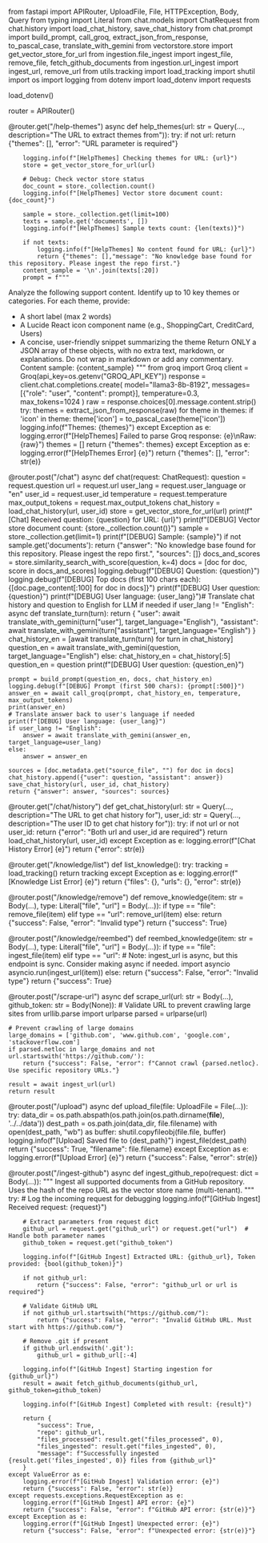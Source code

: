 from fastapi import APIRouter, UploadFile, File, HTTPException, Body, Query
from typing import Literal
from chat.models import ChatRequest
from chat.history import load_chat_history, save_chat_history
from chat.prompt import build_prompt, call_groq, extract_json_from_response, to_pascal_case, translate_with_gemini
from vectorstore.store import get_vector_store_for_url
from ingestion.file_ingest import ingest_file, remove_file, fetch_github_documents
from ingestion.url_ingest import ingest_url, remove_url
from utils.tracking import load_tracking
import shutil
import os
import logging
from dotenv import load_dotenv
import requests

load_dotenv()

router = APIRouter()

@router.get("/help-themes")
async def help_themes(url: str = Query(..., description="The URL to extract themes from")):
    try:
        if not url:
            return {"themes": [], "error": "URL parameter is required"}
        
        logging.info(f"[HelpThemes] Checking themes for URL: {url}")
        store = get_vector_store_for_url(url)
        
        # Debug: Check vector store status
        doc_count = store._collection.count()
        logging.info(f"[HelpThemes] Vector store document count: {doc_count}")
        
        sample = store._collection.get(limit=100)
        texts = sample.get('documents', [])
        logging.info(f"[HelpThemes] Sample texts count: {len(texts)}")
        
        if not texts:
            logging.info(f"[HelpThemes] No content found for URL: {url}")
            return {"themes": [],"message": "No knowledge base found for this repository. Please ingest the repo first."}
        content_sample = '\n'.join(texts[:20])
        prompt = f"""
Analyze the following support content. Identify up to 10 key themes or categories.
For each theme, provide:
- A short label (max 2 words)
- A Lucide React icon component name (e.g., ShoppingCart, CreditCard, Users)
- A concise, user-friendly snippet summarizing the theme
Return ONLY a JSON array of these objects, with no extra text, markdown, or explanations. Do not wrap in markdown or add any commentary.
Content sample:
{content_sample}
"""
        from groq import Groq
        client = Groq(api_key=os.getenv("GROQ_API_KEY"))
        response = client.chat.completions.create(
            model="llama3-8b-8192",
            messages=[{"role": "user", "content": prompt}],
            temperature=0.3,
            max_tokens=1024
        )
        raw = response.choices[0].message.content.strip()
        try:
            themes = extract_json_from_response(raw)
            for theme in themes:
                if 'icon' in theme:
                    theme['icon'] = to_pascal_case(theme['icon'])
            logging.info(f"Themes: {themes}")
        except Exception as e:
            logging.error(f"[HelpThemes] Failed to parse Groq response: {e}\nRaw: {raw}")
            themes = []
        return {"themes": themes}
    except Exception as e:
        logging.error(f"[HelpThemes Error] {e}")
        return {"themes": [], "error": str(e)}

@router.post("/chat")
async def chat(request: ChatRequest):
    question = request.question
    url = request.url
    user_lang = request.user_language or "en"
    user_id = request.user_id
    temperature = request.temperature
    max_output_tokens = request.max_output_tokens
    chat_history = load_chat_history(url, user_id)
    store = get_vector_store_for_url(url)
    print(f"[Chat] Received question: {question} for URL: {url}")
    print(f"[DEBUG] Vector store document count: {store._collection.count()}")
    sample = store._collection.get(limit=1)
    print(f"[DEBUG] Sample: {sample}")
    if not sample.get('documents'):
        return {"answer": "No knowledge base found for this repository. Please ingest the repo first.", "sources": []}
    docs_and_scores = store.similarity_search_with_score(question, k=4)
    docs = [doc for doc, score in docs_and_scores]
    logging.debug(f"[DEBUG] Question: {question}")
    logging.debug(f"[DEBUG] Top docs (first 100 chars each): {[doc.page_content[:100] for doc in docs]}")
    print(f"[DEBUG] User question: {question}")
    print(f"[DEBUG] User language: {user_lang}")# Translate chat history and question to English for LLM if needed
    if user_lang != "English":
        async def translate_turn(turn):
            return {
                "user": await translate_with_gemini(turn["user"], target_language="English"),
                "assistant": await translate_with_gemini(turn["assistant"], target_language="English")
            }
        chat_history_en = [await translate_turn(turn) for turn in chat_history]
        question_en = await translate_with_gemini(question, target_language="English")
    else:
        chat_history_en = chat_history[:5]
        question_en = question
    print(f"[DEBUG] User question: {question_en}")
    
    prompt = build_prompt(question_en, docs, chat_history_en)
    logging.debug(f"[DEBUG] Prompt (first 500 chars): {prompt[:500]}")
    answer_en = await call_groq(prompt, chat_history_en, temperature, max_output_tokens)
    print(answer_en)
    # Translate answer back to user's language if needed
    print(f"[DEBUG] User language: {user_lang}")
    if user_lang != "English":
        answer = await translate_with_gemini(answer_en, target_language=user_lang)
    else:
        answer = answer_en

    sources = [doc.metadata.get("source_file", "") for doc in docs]
    chat_history.append({"user": question, "assistant": answer})
    save_chat_history(url, user_id, chat_history)
    return {"answer": answer, "sources": sources}

@router.get("/chat/history")
def get_chat_history(url: str = Query(..., description="The URL to get chat history for"), 
                     user_id: str = Query(..., description="The user ID to get chat history for")):
    try:
        if not url or not user_id:
            return {"error": "Both url and user_id are required"}
        return load_chat_history(url, user_id)
    except Exception as e:
        logging.error(f"[Chat History Error] {e}")
        return {"error": str(e)}

@router.get("/knowledge/list")
def list_knowledge():
    try:
        tracking = load_tracking()
        return tracking
    except Exception as e:
        logging.error(f"[Knowledge List Error] {e}")
        return {"files": {}, "urls": {}, "error": str(e)}

@router.post("/knowledge/remove")
def remove_knowledge(item: str = Body(...), type: Literal["file", "url"] = Body(...)):
    if type == "file":
        remove_file(item)
    elif type == "url":
        remove_url(item)
    else:
        return {"success": False, "error": "Invalid type"}
    return {"success": True}

@router.post("/knowledge/reembed")
def reembed_knowledge(item: str = Body(...), type: Literal["file", "url"] = Body(...)):
    if type == "file":
        ingest_file(item)
    elif type == "url":
        # Note: ingest_url is async, but this endpoint is sync. Consider making async if needed.
        import asyncio
        asyncio.run(ingest_url(item))
    else:
        return {"success": False, "error": "Invalid type"}
    return {"success": True}

@router.post("/scrape-url")
async def scrape_url(url: str = Body(...), github_token: str = Body(None)):
    # Validate URL to prevent crawling large sites
    from urllib.parse import urlparse
    parsed = urlparse(url)
    
    # Prevent crawling of large domains
    large_domains = ['github.com', 'www.github.com', 'google.com', 'stackoverflow.com']
    if parsed.netloc in large_domains and not url.startswith('https://github.com/'):
        return {"success": False, "error": f"Cannot crawl {parsed.netloc}. Use specific repository URLs."}
    
    result = await ingest_url(url)
    return result

@router.post("/upload")
async def upload_file(file: UploadFile = File(...)):
    try:
        data_dir = os.path.abspath(os.path.join(os.path.dirname(__file__), '../../data'))
        dest_path = os.path.join(data_dir, file.filename)
        with open(dest_path, "wb") as buffer:
            shutil.copyfileobj(file.file, buffer)
        logging.info(f"[Upload] Saved file to {dest_path}")
        ingest_file(dest_path)
        return {"success": True, "filename": file.filename}
    except Exception as e:
        logging.error(f"[Upload Error] {e}")
        return {"success": False, "error": str(e)}
    


@router.post("/ingest-github")
async def ingest_github_repo(request: dict = Body(...)):
    """
    Ingest all supported documents from a GitHub repository.
    Uses the hash of the repo URL as the vector store name (multi-tenant).
    """
    try:
        # Log the incoming request for debugging
        logging.info(f"[GitHub Ingest] Received request: {request}")
        
        # Extract parameters from request dict
        github_url = request.get("github_url") or request.get("url")  # Handle both parameter names
        github_token = request.get("github_token")
        
        logging.info(f"[GitHub Ingest] Extracted URL: {github_url}, Token provided: {bool(github_token)}")
        
        if not github_url:
            return {"success": False, "error": "github_url or url is required"}
        
        # Validate GitHub URL
        if not github_url.startswith("https://github.com/"):
            return {"success": False, "error": "Invalid GitHub URL. Must start with https://github.com/"}
        
        # Remove .git if present
        if github_url.endswith('.git'):
            github_url = github_url[:-4]
        
        logging.info(f"[GitHub Ingest] Starting ingestion for {github_url}")
        result = await fetch_github_documents(github_url, github_token=github_token)
        
        logging.info(f"[GitHub Ingest] Completed with result: {result}")
        
        return {
            "success": True, 
            "repo": github_url,
            "files_processed": result.get("files_processed", 0),
            "files_ingested": result.get("files_ingested", 0),
            "message": f"Successfully ingested {result.get('files_ingested', 0)} files from {github_url}"
        }
    except ValueError as e:
        logging.error(f"[GitHub Ingest] Validation error: {e}")
        return {"success": False, "error": str(e)}
    except requests.exceptions.RequestException as e:
        logging.error(f"[GitHub Ingest] API error: {e}")
        return {"success": False, "error": f"GitHub API error: {str(e)}"}
    except Exception as e:
        logging.error(f"[GitHub Ingest] Unexpected error: {e}")
        return {"success": False, "error": f"Unexpected error: {str(e)}"}    
